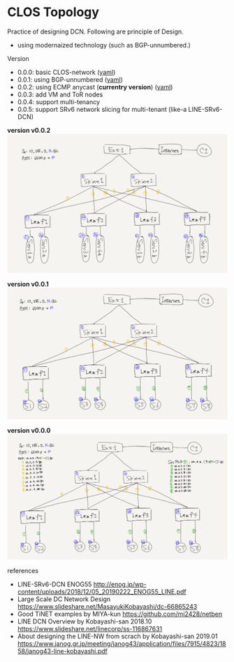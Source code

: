 
# CLOS Topology

Practice of designing DCN. Following are principle of Design.
- using modernaized technology (such as BGP-unnumbered.)

Version
- 0.0.0: basic CLOS-network ([yaml](./spec.v0.0.0.yaml))
- 0.0.1: using BGP-unnumbered ([yaml](./spec.v0.0.1.yaml))
- 0.0.2: using ECMP anycast (**currentry version**) ([yaml](./spec.v0.0.2.yaml))
- 0.0.3: add VM and ToR nodes
- 0.0.4: support multi-tenancy
- 0.0.5: support SRv6 network slicing for multi-tenant (like-a LINE-SRv6-DCN)

**version v0.0.2**
![](./topo.v0.0.2.png)

**version v0.0.1**
![](./topo.v0.0.1.png)

**version v0.0.0**
![](./topo.v0.0.0.png)

references
- LINE-SRv6-DCN ENOG55 http://enog.jp/wp-content/uploads/2018/12/05_20190222_ENOG55_LINE.pdf
- Large Scale DC Network Design https://www.slideshare.net/MasayukiKobayashi/dc-66865243
- Good TiNET examples by MIYA-kun https://github.com/mi2428/netben
- LINE DCN Overview by Kobayashi-san 2018.10 https://www.slideshare.net/linecorp/ss-116867631
- About designing the LINE-NW from scrach by Kobayashi-san 2019.01 https://www.janog.gr.jp/meeting/janog43/application/files/7915/4823/1858/janog43-line-kobayashi.pdf

